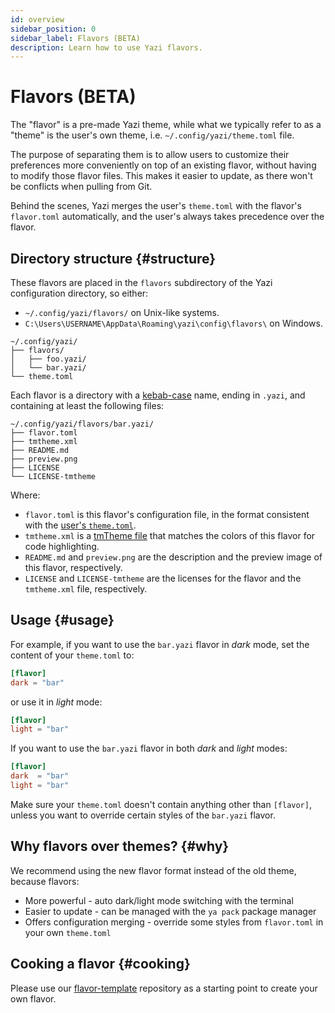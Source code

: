```yaml
---
id: overview
sidebar_position: 0
sidebar_label: Flavors (BETA)
description: Learn how to use Yazi flavors.
---
```


# Flavors (BETA)

The "flavor" is a pre-made Yazi theme, while what we typically refer to as a "theme" is the user's own theme, i.e. `~/.config/yazi/theme.toml` file.

The purpose of separating them is to allow users to customize their preferences more conveniently on top of an existing flavor, without having to modify those flavor files.
This makes it easier to update, as there won't be conflicts when pulling from Git.

Behind the scenes, Yazi merges the user's `theme.toml` with the flavor's `flavor.toml` automatically, and the user's always takes precedence over the flavor.

## Directory structure {#structure}

These flavors are placed in the `flavors` subdirectory of the Yazi configuration directory, so either:

- `~/.config/yazi/flavors/` on Unix-like systems.
- `C:\Users\USERNAME\AppData\Roaming\yazi\config\flavors\` on Windows.

```
~/.config/yazi/
├── flavors/
│   ├── foo.yazi/
│   └── bar.yazi/
└── theme.toml
```

Each flavor is a directory with a [kebab-case](https://developer.mozilla.org/en-US/docs/Glossary/Kebab_case) name, ending in `.yazi`, and containing at least the following files:

```
~/.config/yazi/flavors/bar.yazi/
├── flavor.toml
├── tmtheme.xml
├── README.md
├── preview.png
├── LICENSE
└── LICENSE-tmtheme
```

Where:

- `flavor.toml` is this flavor's configuration file, in the format consistent with the [user's `theme.toml`](/docs/configuration/theme).
- `tmtheme.xml` is a [tmTheme file](https://www.sublimetext.com/docs/color_schemes_tmtheme.html) that matches the colors of this flavor for code highlighting.
- `README.md` and `preview.png` are the description and the preview image of this flavor, respectively.
- `LICENSE` and `LICENSE-tmtheme` are the licenses for the flavor and the `tmtheme.xml` file, respectively.

## Usage {#usage}

For example, if you want to use the `bar.yazi` flavor in _dark_ mode, set the content of your `theme.toml` to:

```toml
[flavor]
dark = "bar"
```

or use it in _light_ mode:

```toml
[flavor]
light = "bar"
```

If you want to use the `bar.yazi` flavor in both _dark_ and _light_ modes:

```toml
[flavor]
dark  = "bar"
light = "bar"
```

Make sure your `theme.toml` doesn't contain anything other than `[flavor]`, unless you want to override certain styles of the `bar.yazi` flavor.

## Why flavors over themes? {#why}

We recommend using the new flavor format instead of the old theme, because flavors:

- More powerful - auto dark/light mode switching with the terminal
- Easier to update - can be managed with the `ya pack` package manager
- Offers configuration merging - override some styles from `flavor.toml` in your own `theme.toml`

## Cooking a flavor {#cooking}

Please use our [flavor-template](https://github.com/yazi-rs/flavor-template) repository as a starting point to create your own flavor.
